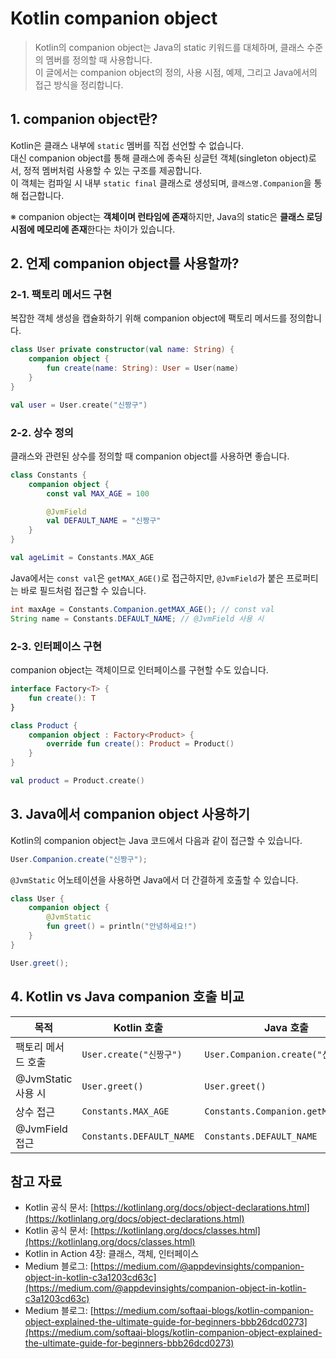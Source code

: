 # Kotlin companion object

> Kotlin의 companion object는 Java의 static 키워드를 대체하며, 클래스 수준의 멤버를 정의할 때 사용합니다.  
> 이 글에서는 companion object의 정의, 사용 시점, 예제, 그리고 Java에서의 접근 방식을 정리합니다.  

## 1. companion object란?

Kotlin은 클래스 내부에 `static` 멤버를 직접 선언할 수 없습니다.    
대신 companion object를 통해 클래스에 종속된 싱글턴 객체(singleton object)로서, 정적 멤버처럼 사용할 수 있는 구조를 제공합니다.   
이 객체는 컴파일 시 내부 `static final` 클래스로 생성되며, `클래스명.Companion`을 통해 접근합니다.  

※ companion object는 **객체이며 런타임에 존재**하지만, Java의 static은 **클래스 로딩 시점에 메모리에 존재**한다는 차이가 있습니다.

## 2. 언제 companion object를 사용할까?

### 2-1. 팩토리 메서드 구현

복잡한 객체 생성을 캡슐화하기 위해 companion object에 팩토리 메서드를 정의합니다.

```kotlin
class User private constructor(val name: String) {
    companion object {
        fun create(name: String): User = User(name)
    }
}

val user = User.create("신짱구")
```

### 2-2. 상수 정의

클래스와 관련된 상수를 정의할 때 companion object를 사용하면 좋습니다.

```kotlin
class Constants {
    companion object {
        const val MAX_AGE = 100

        @JvmField
        val DEFAULT_NAME = "신짱구"
    }
}
```

```kotlin
val ageLimit = Constants.MAX_AGE
```

Java에서는 `const val`은 `getMAX_AGE()`로 접근하지만, `@JvmField`가 붙은 프로퍼티는 바로 필드처럼 접근할 수 있습니다.

```java
int maxAge = Constants.Companion.getMAX_AGE(); // const val
String name = Constants.DEFAULT_NAME; // @JvmField 사용 시
```

### 2-3. 인터페이스 구현

companion object는 객체이므로 인터페이스를 구현할 수도 있습니다.

```kotlin
interface Factory<T> {
    fun create(): T
}

class Product {
    companion object : Factory<Product> {
        override fun create(): Product = Product()
    }
}

val product = Product.create()
```

## 3. Java에서 companion object 사용하기

Kotlin의 companion object는 Java 코드에서 다음과 같이 접근할 수 있습니다.

```java
User.Companion.create("신짱구");
```

`@JvmStatic` 어노테이션을 사용하면 Java에서 더 간결하게 호출할 수 있습니다.

```kotlin
class User {
    companion object {
        @JvmStatic
        fun greet() = println("안녕하세요!")
    }
}
```

```java
User.greet();
```

## 4. Kotlin vs Java companion 호출 비교

| 목적              | Kotlin 호출                | Java 호출                            |
| --------------- | ------------------------ | ---------------------------------- |
| 팩토리 메서드 호출      | `User.create("신짱구")`     | `User.Companion.create("신짱구")`     |
| @JvmStatic 사용 시 | `User.greet()`           | `User.greet()`                     |
| 상수 접근           | `Constants.MAX_AGE`      | `Constants.Companion.getMAX_AGE()` |
| @JvmField 접근    | `Constants.DEFAULT_NAME` | `Constants.DEFAULT_NAME`           |

## 참고 자료

* Kotlin 공식 문서: [https://kotlinlang.org/docs/object-declarations.html](https://kotlinlang.org/docs/object-declarations.html)
* Kotlin 공식 문서: [https://kotlinlang.org/docs/classes.html](https://kotlinlang.org/docs/classes.html)
* Kotlin in Action 4장: 클래스, 객체, 인터페이스
* Medium 블로그: [https://medium.com/@appdevinsights/companion-object-in-kotlin-c3a1203cd63c](https://medium.com/@appdevinsights/companion-object-in-kotlin-c3a1203cd63c)
* Medium 블로그: [https://medium.com/softaai-blogs/kotlin-companion-object-explained-the-ultimate-guide-for-beginners-bbb26dcd0273](https://medium.com/softaai-blogs/kotlin-companion-object-explained-the-ultimate-guide-for-beginners-bbb26dcd0273)
